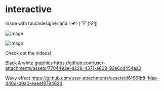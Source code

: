 # interactive
made with touchdesigner and ✨💕✨(´▽`ʃ♡ƪ)

![image](https://github.com/user-attachments/assets/c34bf2c5-71a2-4b7b-93d3-9450c8f1e5c6)

![image](https://github.com/user-attachments/assets/c40033f8-b86c-4d1a-a17e-0451a1ca5b7b)


Check out the videos!

Black & white graphics
https://github.com/user-attachments/assets/7704493e-d228-4371-a808-92e6cd454aa2


Wavy effect
https://github.com/user-attachments/assets/d61681b8-1daa-446d-b0a0-eaeef8784624

